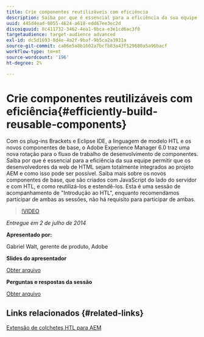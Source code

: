 ```yaml
---
title: Crie componentes reutilizáveis com eficiência
description: Saiba por que é essencial para a eficiência da sua equipe permitir que os desenvolvedores da web de HTML sejam totalmente integrados ao projeto AEM e como isso pode ser possível. Saiba mais sobre os novos componentes de base, que são criados com JavaScript do lado do servidor e com HTL, e como reutilizá-los e estendê-los.
uuid: 445d4ead-8055-4624-a618-edd67ee3ec2d
discoiquuid: 8c411732-3462-4ea1-9bca-e3e1cd6ac3f0
targetaudience: target-audience advanced
exl-id: dc5d1693-8d4e-4a2f-9baf-9b5ca2a3931a
source-git-commit: ca06e5a8b1602a7bcfb83a43f529680a5a96bacf
workflow-type: tm+mt
source-wordcount: '196'
ht-degree: 2%

---
```


# Crie componentes reutilizáveis com eficiência{#efficiently-build-reusable-components}

Com os plug-ins Brackets e Eclipse IDE, a linguagem de modelo HTL e os novos componentes de base, o Adobe Experience Manager 6.0 traz uma nova rotação para o fluxo de trabalho de desenvolvimento de componentes. Saiba por que é essencial para a eficiência da sua equipe permitir que os desenvolvedores da web de HTML sejam totalmente integrados ao projeto AEM e como isso pode ser possível. Saiba mais sobre os novos componentes de base, que são criados com JavaScript do lado do servidor e com HTL, e como reutilizá-los e estendê-los. Esta é uma sessão de acompanhamento de &quot;Introdução ao HTL&quot;, enquanto recomendamos participar de ambas as sessões, não há requisito para participar de ambas.

>[!VIDEO](https://video.tv.adobe.com/v/19503/?quality=9)

*Entregue em 2 de julho de 2014*

**Apresentado por:**

Gabriel Walt, gerente de produto, Adobe

**Slides do apresentador**

[Obter arquivo](assets/efficiently-build-reusable-components.pdf)

**Perguntas e respostas da sessão**

[Obter arquivo](assets/efficiently-build-reusable-components-q-a.pdf)

## Links relacionados {#related-links}

[Extensão de colchetes HTL para AEM](https://github.com/Adobe-Marketing-Cloud/aem-brackets-extension#AEM6#BeautifulMarkup)

<!--
[Get back to the Overview](https://helpx.adobe.com/experience-manager/kt/eseminars/gems/aem-index.html)
-->
